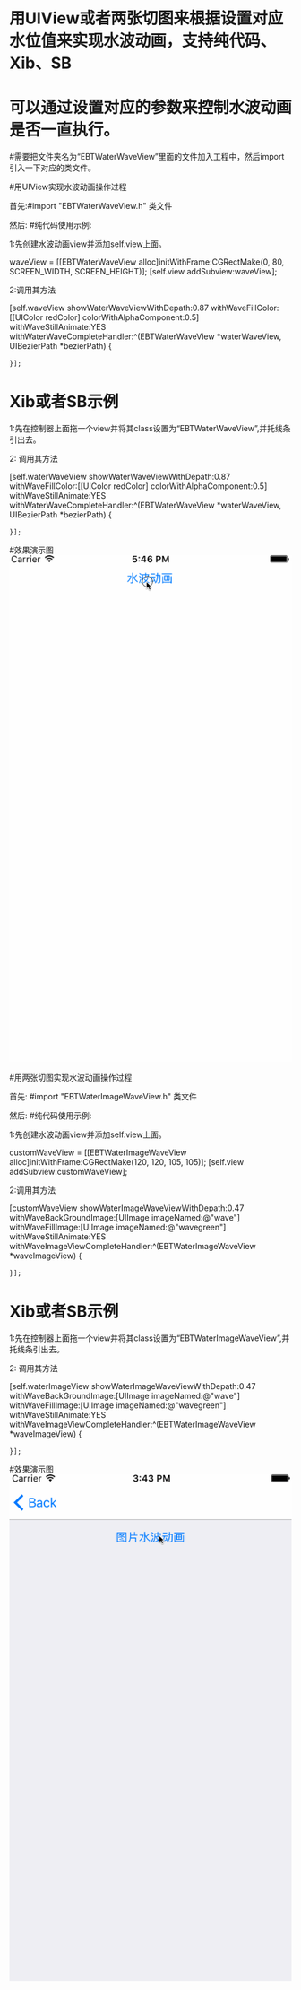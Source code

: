 # 用UIView或者两张切图来根据设置对应水位值来实现水波动画，支持纯代码、Xib、SB

# 可以通过设置对应的参数来控制水波动画是否一直执行。

#需要把文件夹名为“EBTWaterWaveView”里面的文件加入工程中，然后import引入一下对应的类文件。

#用UIView实现水波动画操作过程

首先:#import "EBTWaterWaveView.h" 类文件

然后:
#纯代码使用示例:

1:先创建水波动画view并添加self.view上面。

 waveView = [[EBTWaterWaveView alloc]initWithFrame:CGRectMake(0, 80, SCREEN_WIDTH, SCREEN_HEIGHT)];
[self.view addSubview:waveView];

2:调用其方法

 [self.waveView showWaterWaveViewWithDepath:0.87 withWaveFillColor:[[UIColor redColor] colorWithAlphaComponent:0.5] withWaveStillAnimate:YES withWaterWaveCompleteHandler:^(EBTWaterWaveView *waterWaveView, UIBezierPath *bezierPath) {
        
        
    }];


# Xib或者SB示例

1:先在控制器上面拖一个view并将其class设置为“EBTWaterWaveView”,并托线条引出去。

2: 调用其方法

[self.waterWaveView showWaterWaveViewWithDepath:0.87 withWaveFillColor:[[UIColor redColor] colorWithAlphaComponent:0.5] withWaveStillAnimate:YES withWaterWaveCompleteHandler:^(EBTWaterWaveView *waterWaveView, UIBezierPath *bezierPath) {
        
        
    }];


#效果演示图
![Image](https://github.com/KBvsMJ/EBTWaterWaveDemo/blob/master/demogif/3.gif)






#用两张切图实现水波动画操作过程

首先: #import "EBTWaterImageWaveView.h" 类文件

然后:
#纯代码使用示例:

1:先创建水波动画view并添加self.view上面。

  customWaveView = [[EBTWaterImageWaveView alloc]initWithFrame:CGRectMake(120, 120, 105, 105)];
[self.view addSubview:customWaveView];

2:调用其方法

  [customWaveView showWaterImageWaveViewWithDepath:0.47 withWaveBackGroundImage:[UIImage imageNamed:@"wave"] withWaveFillImage:[UIImage imageNamed:@"wavegreen"] withWaveStillAnimate:YES withWaveImageViewCompleteHandler:^(EBTWaterImageWaveView *waveImageView) {
        
    }];



# Xib或者SB示例

1:先在控制器上面拖一个view并将其class设置为“EBTWaterImageWaveView”,并托线条引出去。

2: 调用其方法

 [self.waterImageView showWaterImageWaveViewWithDepath:0.47 withWaveBackGroundImage:[UIImage imageNamed:@"wave"] withWaveFillImage:[UIImage imageNamed:@"wavegreen"] withWaveStillAnimate:YES withWaveImageViewCompleteHandler:^(EBTWaterImageWaveView *waveImageView) {
        
    }];

#效果演示图
![Image](https://github.com/KBvsMJ/EBTWaterWaveDemo/blob/master/demogif/wave.gif)

